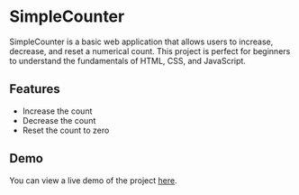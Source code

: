 # SimpleCounter

SimpleCounter is a basic web application that allows users to increase, decrease, and reset a numerical count. This project is perfect for beginners to understand the fundamentals of HTML, CSS, and JavaScript.

## Features

- Increase the count
- Decrease the count
- Reset the count to zero

## Demo

You can view a live demo of the project [here](https://firepiercer.github.io/counter/).
